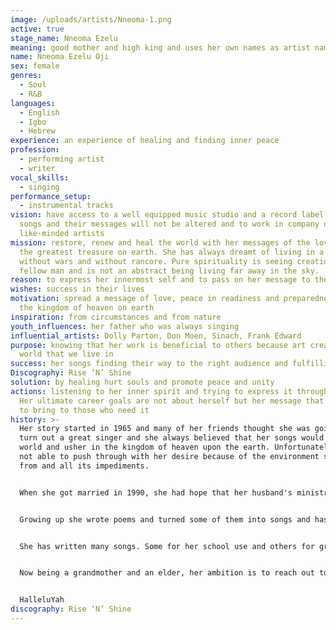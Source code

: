 ```yaml
---
image: /uploads/artists/Nneoma-1.png
active: true
stage_name: Nneoma Ezelu
meaning: good mother and high king and uses her own names as artist name
name: Nneoma Ezelu Oji
sex: female
genres:
  - Soul
  - R&B
languages:
  - English
  - Igbo
  - Hebrew
experience: an experience of healing and finding inner peace
profession:
  - performing artist
  - writer
vocal_skills:
  - singing
performance_setup:
  - instrumental tracks
vision: have access to a well equipped music studio and a record label where her
  songs and their messages will not be altered and to work in company of great
  like-minded artists
mission: restore, renew and heal the world with her messages of the love of Yah,
  the greatest treasure on earth. She has always dreamt of living in a world
  without wars and without rancore. Pure spirituality is seeing creation in our
  fellow man and is not an abstract being living far away in the sky.
reason: to express her innermost self and to pass on her message to the right people
wishes: success in their lives
motivation: spread a message of love, peace in readiness and preparedness for
  the kingdom of heaven on earth
inspiration: from circumstances and from nature
youth_influences: her father who was always singing
influential_artists: Dolly Parton, Don Moen, Sinach, Frank Edward
purpose: knowing that her work is beneficial to others because art creates the
  world that we live in
success: her songs finding their way to the right audience and fulfilling their purpose
Discography: Rise ‘N’ Shine
solution: by healing hurt souls and promote peace and unity
actions: listening to her inner spirit and trying to express it through songs.
  Her ultimate career goals are not about herself but her message that she wants
  to bring to those who need it
history: >-
  Her story started in 1965 and many of her friends thought she was going to
  turn out a great singer and she always believed that her songs would heal the
  world and usher in the kingdom of heaven upon the earth. Unfortunately she was
  not able to push through with her desire because of the environment she came
  from and all its impediments. 


  When she got married in 1990, she had hope that her husband's ministry as an evangelist was going to give her the pedestal to fulfill her dream but that changed when in 1992, they left the mainstream Christianity to seek for the truth. But kept writing and singing in the house.


  Growing up she wrote poems and turned some of them into songs and has written and sang many songs, both circular and gospel songs, from the time she was a little girl. Her songs revolved around nature, love and life. 


  She has written many songs. Some for her school use and others for groups. In 2012 her children encouraged her to go to the studio and put something on record for posterity and five songs came out. She reached out to many music marketers in Aba and Lagos but they told her that her songs sounded foreign to what they sell in the market.


  Now being a grandmother and an elder, her ambition is to reach out to the world with her message of bringing back Eden on the earth through total obedience to Yah and love for humanity as an excerpt of one of her songs says; "Adam left as one man, we are going back a great nation" 


  HalleluYah
discography: Rise ‘N’ Shine
---
```

